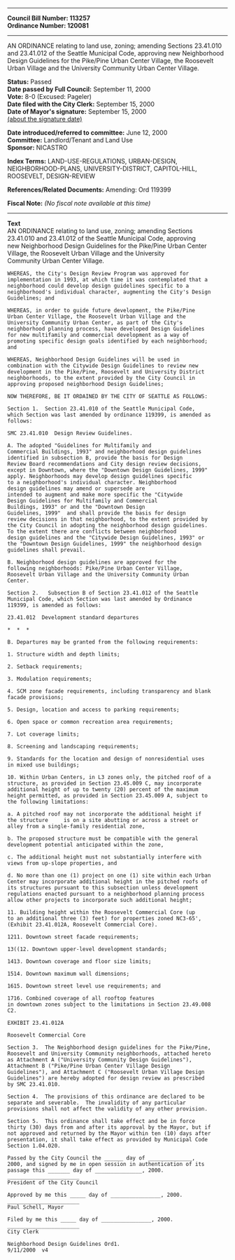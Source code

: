 * * * * *  
  
**Council Bill Number: [](#h0)[](#h2)113257**   
**Ordinance Number: 120081**  
  
* * * * *  
  
AN ORDINANCE relating to land use, zoning; amending Sections 23.41.010 and 23.41.012 of the Seattle Municipal Code, approving new Neighborhood Design Guidelines for the Pike/Pine Urban Center Village, the Roosevelt Urban Village and the University Community Urban Center Village.  
  
**Status:** Passed   
**Date passed by Full Council:** September 11, 2000   
**Vote:** 8-0 (Excused: Pageler)   
**Date filed with the City Clerk:** September 15, 2000   
**Date of Mayor's signature:** September 15, 2000   
[(about the signature date)](/~public/approvaldate.htm)   
  
  
**Date introduced/referred to committee:** June 12, 2000   
**Committee:** Landlord/Tenant and Land Use   
**Sponsor:** NICASTRO   
  
**Index Terms:** LAND-USE-REGULATIONS, URBAN-DESIGN, NEIGHBORHOOD-PLANS, UNIVERSITY-DISTRICT, CAPITOL-HILL, ROOSEVELT, DESIGN-REVIEW  
  
**References/Related Documents:** Amending: Ord 119399  
  
**Fiscal Note:** *(No fiscal note available at this time)*  
  
* * * * *  
  
**Text**  
    AN ORDINANCE relating to land use, zoning; amending Sections  
    23.41.010 and 23.41.012 of the Seattle Municipal Code, approving  
    new Neighborhood Design Guidelines for the Pike/Pine Urban Center  
    Village,  the Roosevelt Urban Village and the University  
    Community Urban Center Village.  
  
    WHEREAS, the City's Design Review Program was approved for  
    implementation in 1993, at which time it was contemplated that a  
    neighborhood could develop design guidelines specific to a  
    neighborhood's individual character, augmenting the City's Design  
    Guidelines; and  
  
    WHEREAS, in order to guide future development, the Pike/Pine  
    Urban Center Village, the Roosevelt Urban Village and the  
    University Community Urban Center, as part of the City's  
    neighborhood planning process, have developed Design Guidelines  
    for new multifamily and commercial development as a way of  
    promoting specific design goals identified by each neighborhood;  
    and  
  
    WHEREAS, Neighborhood Design Guidelines will be used in  
    combination with the Citywide Design Guidelines to review new  
    development in the Pike/Pine, Roosevelt and University District  
    neighborhoods, to the extent provided by the City Council in  
    approving proposed neighborhood Design Guidelines;  
  
    NOW THEREFORE, BE IT ORDAINED BY THE CITY OF SEATTLE AS FOLLOWS:  
  
    Section 1.  Section 23.41.010 of the Seattle Municipal Code,  
    which Section was last amended by ordinance 119399, is amended as  
    follows:  
  
    SMC 23.41.010  Design Review Guidelines.  
  
    A. The adopted "Guidelines for Multifamily and  
    Commercial Buildings, 1993" and neighborhood design guidelines  
    identified in subsection B, provide the basis for Design  
    Review Board recommendations and City design review decisions,  
    except in Downtown, where the "Downtown Design Guidelines, 1999"  
    apply. Neighborhoods may develop design guidelines specific  
    to a neighborhood's individual character. Neighborhood  
    design guidelines may amend or supersede are  
    intended to augment and make more specific the "Citywide  
    Design Guidelines for Multifamily and Commercial  
    Buildings, 1993" or and the "Downtown Design  
    Guidelines, 1999"  and shall provide the basis for design  
    review decisions in that neighborhood, to the extent provided by  
    the City Council in adopting the neighborhood design guidelines.  
    To the extent there are conflicts between neighborhood  
    design guidelines and the "Citywide Design Guidelines, 1993" or  
    the "Downtown Design Guidelines, 1999" the neighborhood design  
    guidelines shall prevail.  
  
    B. Neighborhood design guidelines are approved for the  
    following neighborhoods: Pike/Pine Urban Center Village,  
    Roosevelt Urban Village and the University Community Urban  
    Center.  
  
    Section 2.   Subsection B of Section 23.41.012 of the Seattle  
    Municipal Code, which Section was last amended by Ordinance  
    119399, is amended as follows:  
  
    23.41.012  Development standard departures  
  
    *  *  *  
  
    B. Departures may be granted from the following requirements:  
  
    1. Structure width and depth limits;  
  
    2. Setback requirements;  
  
    3. Modulation requirements;  
  
    4. SCM zone facade requirements, including transparency and blank  
    facade provisions;  
  
    5. Design, location and access to parking requirements;  
  
    6. Open space or common recreation area requirements;  
  
    7. Lot coverage limits;  
  
    8. Screening and landscaping requirements;  
  
    9. Standards for the location and design of nonresidential uses  
    in mixed use buildings;  
  
    10. Within Urban Centers, in L3 zones only, the pitched roof of a  
    structure, as provided in Section 23.45.009 C, may incorporate  
    additional height of up to twenty (20) percent of the maximum  
    height permitted, as provided in Section 23.45.009 A, subject to  
    the following limitations:  
  
    a. A pitched roof may not incorporate the additional height if  
    the structure     is on a site abutting or across a street or  
    alley from a single-family residential zone,  
  
    b. The proposed structure must be compatible with the general  
    development potential anticipated within the zone,  
  
    c. The additional height must not substantially interfere with  
    views from up-slope properties, and  
  
    d. No more than one (1) project on one (1) site within each Urban  
    Center may incorporate additional height in the pitched roofs of  
    its structures pursuant to this subsection unless development  
    regulations enacted pursuant to a neighborhood planning process  
    allow other projects to incorporate such additional height;  
  
    11. Building height within the Roosevelt Commercial Core (up  
    to an additional three (3) feet) for properties zoned NC3-65',  
    (Exhibit 23.41.012A, Roosevelt Commercial Core).  
  
    1211. Downtown street facade requirements;  
  
    13((12. Downtown upper-level development standards;  
  
    1413. Downtown coverage and floor size limits;  
  
    1514. Downtown maximum wall dimensions;  
  
    1615. Downtown street level use requirements; and  
  
    1716. Combined coverage of all rooftop features  
    in downtown zones subject to the limitations in Section 23.49.008  
    C2.  
  
    EXHIBIT 23.41.012A  
  
    Roosevelt Commercial Core  
  
    Section 3.  The Neighborhood design guidelines for the Pike/Pine,  
    Roosevelt and University Community neighborhoods, attached hereto  
    as Attachment A ("University Community Design Guidelines"),  
    Attachment B ("Pike/Pine Urban Center Village Design  
    Guidelines"), and Attachment C ("Roosevelt Urban Village Design  
    Guidelines") are hereby adopted for design review as prescribed  
    by SMC 23.41.010.  
  
    Section 4.  The provisions of this ordinance are declared to be  
    separate and severable.  The invalidity of any particular  
    provisions shall not affect the validity of any other provision.  
  
    Section 5.  This ordinance shall take effect and be in force  
    thirty (30) days from and after its approval by the Mayor, but if  
    not approved and returned by the Mayor within ten (10) days after  
    presentation, it shall take effect as provided by Municipal Code  
    Section 1.04.020.  
  
    Passed by the City Council the ______ day of ______________,  
    2000, and signed by me in open session in authentication of its  
    passage this _______ day of _______________, 2000.  
    _______________________  
    President of the City Council  
  
    Approved by me this _____ day of ________________, 2000.  
    _______________________  
    Paul Schell, Mayor  
  
    Filed by me this _____ day of ________________, 2000.  
    _______________________  
    City Clerk  
  
    Neighborhood Design Guidelines Ord1.  
    9/11/2000  v4  
